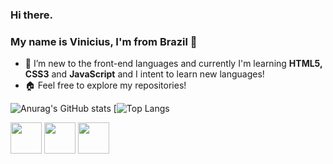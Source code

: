 <link rel="stylesheet" href="https://cdn.jsdelivr.net/gh/devicons/devicon@v2.15.1/devicon.min.css">

### Hi there. 
### My name is Vinicius, I'm from Brazil 👋
- 🌱 I’m new to the front-end languages and currently I'm learning <strong>HTML5, CSS3</strong> and <strong>JavaScript</strong> and I intent to learn new languages!
- 🏠 Feel free to explore my repositories!

![Anurag's GitHub stats](https://github-readme-stats.vercel.app/api?username=viniciusGaspari&show_icons=true&theme=dark)
[![Top Langs](https://github-readme-stats.vercel.app/api/top-langs/?username=viniciusGaspari&hide_progress=true)

<div>
<img width="50px" src="https://cdn.jsdelivr.net/gh/devicons/devicon/icons/javascript/javascript-original.svg" /> <!-- JAVASCRIPT -->
<img width="50px" src="https://cdn.jsdelivr.net/gh/devicons/devicon/icons/html5/html5-original.svg" /> <!-- JAVASCRIPT -->
<img width="50px" src="https://cdn.jsdelivr.net/gh/devicons/devicon/icons/css3/css3-original.svg" /> <!-- CSS -->



</div>


